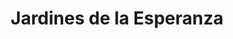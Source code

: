 ---
title: "Jardines de la Esperanza"
url: /huanuco/jardines-de-la-esperanza/
shop: Bestattungen
---